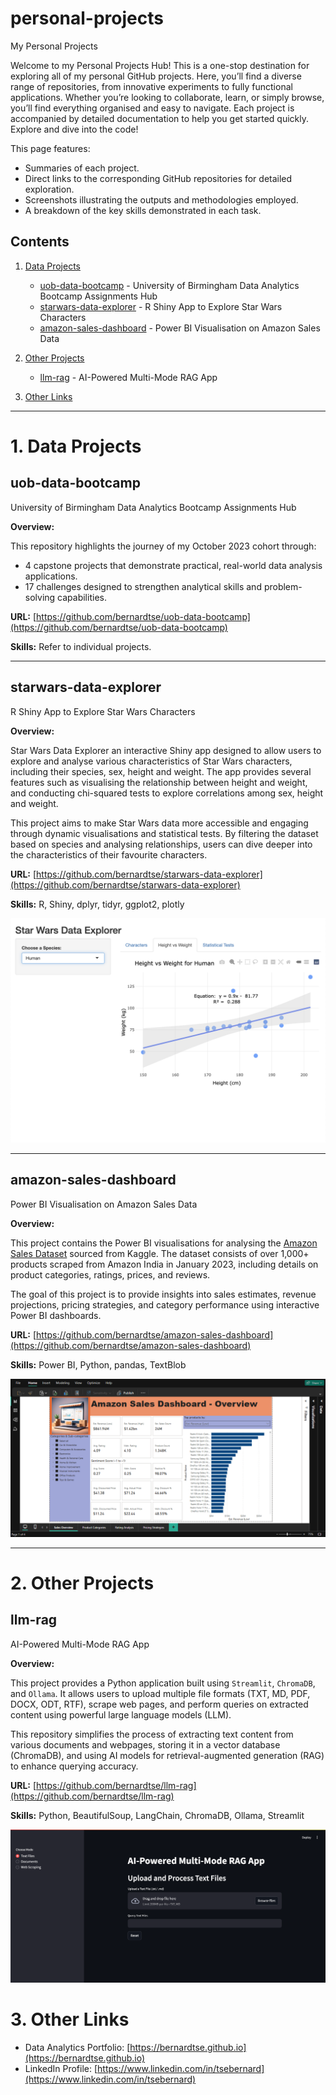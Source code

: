 # personal-projects
My Personal Projects

Welcome to my Personal Projects Hub! This is a one-stop destination for exploring all of my personal GitHub projects. Here, you’ll find a diverse range of repositories, from innovative experiments to fully functional applications. Whether you’re looking to collaborate, learn, or simply browse, you’ll find everything organised and easy to navigate. Each project is accompanied by detailed documentation to help you get started quickly. Explore and dive into the code!

This page features:
- Summaries of each project.
- Direct links to the corresponding GitHub repositories for detailed exploration.
- Screenshots illustrating the outputs and methodologies employed.
- A breakdown of the key skills demonstrated in each task.

## Contents
1. [Data Projects](#1-data-projects)
    - [uob-data-bootcamp](#uob-data-bootcamp) - University of Birmingham Data Analytics Bootcamp Assignments Hub 
    - [starwars-data-explorer](#starwars-data-explorer) - R Shiny App to Explore Star Wars Characters
    - [amazon-sales-dashboard](#amazon-sales-dashboard) - Power BI Visualisation on Amazon Sales Data

2. [Other Projects](#2-other-projects)
    - [llm-rag](#llm-rag) - AI-Powered Multi-Mode RAG App

3. [Other Links](#3-other-links)

---

# 1. Data Projects

## uob-data-bootcamp
University of Birmingham Data Analytics Bootcamp Assignments Hub

**Overview:**

This repository highlights the journey of my October 2023 cohort through:
- 4 capstone projects that demonstrate practical, real-world data analysis applications.
- 17 challenges designed to strengthen analytical skills and problem-solving capabilities.
  
**URL:** [https://github.com/bernardtse/uob-data-bootcamp](https://github.com/bernardtse/uob-data-bootcamp)

**Skills:** Refer to individual projects.

---

## starwars-data-explorer
R Shiny App to Explore Star Wars Characters

**Overview:**

Star Wars Data Explorer an interactive Shiny app designed to allow users to explore and analyse various characteristics of Star Wars characters, including their species, sex, height and weight. The app provides several features such as visualising the relationship between height and weight, and conducting chi-squared tests to explore correlations among sex, height and weight.

This project aims to make Star Wars data more accessible and engaging through dynamic visualisations and statistical tests. By filtering the dataset based on species and analysing relationships, users can dive deeper into the characteristics of their favourite characters.
  
**URL:** [https://github.com/bernardtse/starwars-data-explorer](https://github.com/bernardtse/starwars-data-explorer)

**Skills:** R, Shiny, dplyr, tidyr, ggplot2, plotly

![starwars-data-explorer](images/repos/starwars-data-explorer/starwars_explorer.png)

---

## amazon-sales-dashboard
Power BI Visualisation on Amazon Sales Data

**Overview:**

This project contains the Power BI visualisations for analysing the [Amazon Sales Dataset](https://www.kaggle.com/datasets/karkavelrajaj/amazon-sales-dataset) sourced from Kaggle. The dataset consists of over 1,000+ products scraped from Amazon India in January 2023, including details on product categories, ratings, prices, and reviews.

The goal of this project is to provide insights into sales estimates, revenue projections, pricing strategies, and category performance using interactive Power BI dashboards.
  
**URL:** [https://github.com/bernardtse/amazon-sales-dashboard](https://github.com/bernardtse/amazon-sales-dashboard)

**Skills:** Power BI, Python, pandas, TextBlob

![amazon-sales-dashboard](images/repos/amazon-sales-dashboard/powerbi.png)

---

# 2. Other Projects

## llm-rag
AI-Powered Multi-Mode RAG App

**Overview:**

This project provides a Python application built using `Streamlit`, `ChromaDB`, and `Ollama`. It allows users to upload multiple file formats (TXT, MD, PDF, DOCX, ODT, RTF), scrape web pages, and perform queries on extracted content using powerful large language models (LLM).

This repository simplifies the process of extracting text content from various documents and webpages, storing it in a vector database (ChromaDB), and using AI models for retrieval-augmented generation (RAG) to enhance querying accuracy.
  
**URL:** [https://github.com/bernardtse/llm-rag](https://github.com/bernardtse/llm-rag)

**Skills:** Python, BeautifulSoup, LangChain, ChromaDB, Ollama, Streamlit

![llm-rag](images/repos/llm-rag/llm_rag.png)

# 3. Other Links
- Data Analytics Portfolio: [https://bernardtse.github.io](https://bernardtse.github.io)
- LinkedIn Profile: [https://www.linkedin.com/in/tsebernard](https://www.linkedin.com/in/tsebernard)